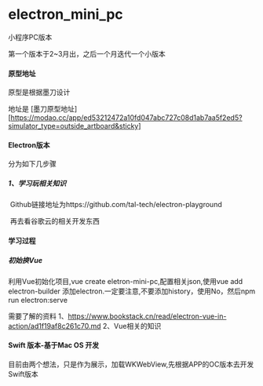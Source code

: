 # electron_mini_pc
小程序PC版本



第一个版本于2~3月出，之后一个月迭代一个小版本



#### 原型地址

原型是根据墨刀设计

地址是 [墨刀原型地址][https://modao.cc/app/ed53212472a10fd047abc727c08d1ab7aa5f2ed5?simulator_type=outside_artboard&sticky]



#### Electron版本

分为如下几步骤

##### 1、学习玩相关知识

​	Github链接地址为https://github.com/tal-tech/electron-playground

​	再去看谷歌云的相关开发东西



#### 学习过程

##### 初始换Vue

  利用Vue初始化项目,vue create eletron-mini-pc,配置相关json,使用vue add electron-builder 添加electron.一定要注意,不要添加history，使用No，然后npm run electron:serve

  需要了解的资料 
  1、https://www.bookstack.cn/read/electron-vue-in-action/ad1f19af8c261c70.md
  2、Vue相关的知识


#### Swift 版本-基于Mac OS 开发

​	目前由两个想法，只是作为展示，加载WKWebView,先根据APP的OC版本去开发Swift版本

#### 